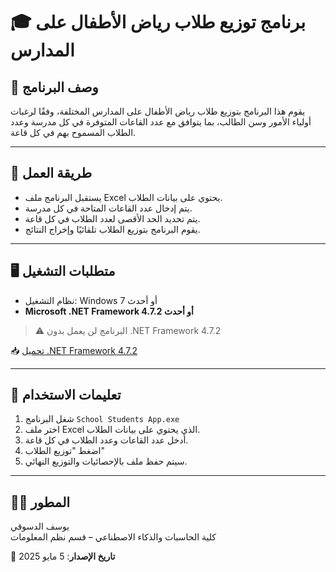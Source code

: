 # 🎓 برنامج توزيع طلاب رياض الأطفال على المدارس

## 📝 وصف البرنامج
يقوم هذا البرنامج بتوزيع طلاب رياض الأطفال على المدارس المختلفة، وفقًا لرغبات أولياء الأمور وسن الطالب، بما يتوافق مع عدد القاعات المتوفرة في كل مدرسة وعدد الطلاب المسموح بهم في كل قاعة.

---

## 🔁 طريقة العمل
- يستقبل البرنامج ملف Excel يحتوي على بيانات الطلاب.
- يتم إدخال عدد القاعات المتاحة في كل مدرسة.
- يتم تحديد الحد الأقصى لعدد الطلاب في كل قاعة.
- يقوم البرنامج بتوزيع الطلاب تلقائيًا وإخراج النتائج.

---

## 🖥️ متطلبات التشغيل
- نظام التشغيل: Windows 7 أو أحدث
- **Microsoft .NET Framework 4.7.2 أو أحدث**

> ⚠️ البرنامج لن يعمل بدون .NET Framework 4.7.2

📥 [تحميل .NET Framework 4.7.2](https://dotnet.microsoft.com/en-us/download/dotnet-framework/thank-you/net472-web-installer)

---

## 🚀 تعليمات الاستخدام
1. شغل البرنامج `School Students App.exe`
2. اختر ملف Excel الذي يحتوي على بيانات الطلاب.
3. أدخل عدد القاعات وعدد الطلاب في كل قاعة.
4. اضغط "توزيع الطلاب"
5. سيتم حفظ ملف بالإحصائيات والتوزيع النهائي.

---

## 👨‍💻 المطور
يوسف الدسوقي  
كلية الحاسبات والذكاء الاصطناعي – قسم نظم المعلومات

📅 **تاريخ الإصدار**: 5 مايو 2025
